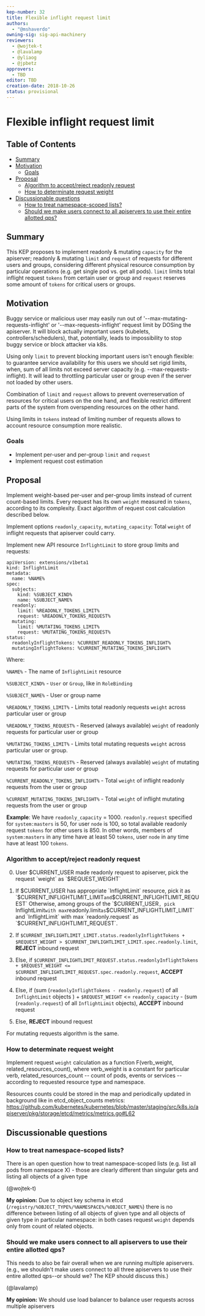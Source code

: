 ```yaml
---
kep-number: 32
title: Flexible inflight request limit
authors:
  - "@mshaverdo"
owning-sig: sig-api-machinery
reviewers:
  - @wojtek-t
  - @lavalamp
  - @yliaog
  - @jpbetz
approvers:
  - TBD
editor: TBD
creation-date: 2018-10-26
status: provisional
---
```


# Flexible inflight request limit

## Table of Contents

* [Summary](#summary)
* [Motivation](#motivation)
    * [Goals](#goals)
* [Proposal](#proposal)
    * [Algorithm to accept/reject readonly request](#algorithm-to-accept-reject-readonly-request)
    * [How to determinate request weight](#how-to-determinate-request-weight)
* [Discussionable questions](#discussionable-questions)
    * [How to treat namespace-scoped lists?](#how-to-treat-namespace-scoped-lists)
    * [Should we  make users connect to all apiservers to use their entire allotted qps?](#should-we-make-users-connect-to-all-apiservers)

## Summary <a name="summary"></a>
This KEP proposes to implement readonly & mutating `capacity` for the apiserver; readonly & mutating `limit` and `request` of requests for different users and groups, considering different physical resource consumption by particular operations (e.g. get single pod vs. get all pods). `limit` limits total inflight request `tokens` from certain user or group and `request` reserves some amount of `tokens` for critical users or groups.


## Motivation <a name="motivation"></a>

Buggy service or malicious user may easily run out of '--max-mutating-requests-inflight' or '--max-requests-inflight' request limit by DOSing the apiserver. It will block actually important users (kubelets, controllers/schedulers), that, potentially, leads to impossibility to stop buggy service or block attacker via k8s.

Using only `limit` to prevent blocking important users isn't enough flexible: to guarantee service availability for this users we should set rigid limits, when, sum of all limits not exceed server capacity (e.g. --max-requests-inflight). It will lead to throttling particular user or group even if the server not loaded by other users.

Combination of `limit` and `request` allows to prevent overreservation of resources for critical users on the one hand, and flexible restrict different parts of the system from overspending resources on the other hand.

Using limits in `tokens` instead of limiting number of requests allows to
account resource consumption more realistic.


### Goals <a name="goals"></a>

* Implement per-user and per-group `limit` and `request`
* Implement request cost estimation

## Proposal <a name="proposal"></a>

Implement weight-based per-user and per-group limits instead of current count-based limits.
Every request has its own `weight` measured in `tokens`, according to its complexity. Exact algorithm of request cost calculation described below.

Implement options `readonly_capacity`, `mutating_capacity`: Total `weight` of inflight requests that apiserver could carry.

Implement new API resource `InflightLimit` to store group limits and requests:
```
apiVersion: extensions/v1beta1
kind: InflightLimit
metadata:
  name: %NAME%
spec:
  subjects:
    kind: %SUBJECT_KIND%
    name: %SUBJECT_NAME%
  readonly:
    limit: %READONLY_TOKENS_LIMIT%
    request: %READONLY_TOKENS_REQUEST%
  mutating:
    limit: %MUTATING_TOKENS_LIMIT%
    request: %MUTATING_TOKENS_REQUEST%
status:
  readonlyInflightTokens: %CURRENT_READONLY_TOKENS_INFLIGHT%
  mutatingInflightTokens: %CURRENT_MUTATING_TOKENS_INFLIGHT%
```

Where:

`%NAME%` - The name of `InflightLimit` resource

`%SUBJECT_KIND%` - `User` or `Group`, like in `RoleBinding`

`%SUBJECT_NAME%` - User or group name

`%READONLY_TOKENS_LIMIT%` - Limits total readonly requests `weight` across  particular user or group

`%READONLY_TOKENS_REQUEST%` - Reserved (always available) `weight` of readonly requests  for particular user or group

`%MUTATING_TOKENS_LIMIT%` - Limits total mutating requests `weight` across  particular user or group.

`%MUTATING_TOKENS_REQUEST%` - Reserved (always available) `weight` of mutating requests  for particular user or group

`%CURRENT_READONLY_TOKENS_INFLIGHT%` - Total `weight` of inflight readonly requests from the user or group

`%CURRENT_MUTATING_TOKENS_INFLIGHT%` - Total `weight` of inflight mutating requests from the user or group

**Example**: We have `readonly_capacity` = 1000. `readonly.request` specified for `system:masters` is 50, for user `node` is 100, so total available readonly request `tokens` for other users is 850. In other words, members of `system:masters` in any time have at least 50 `tokens`, user `node` in any time have at least 100 `tokens`.


### Algorithm to accept/reject readonly request <a name="algorithm-to-accept-reject-readonly-request"></a>

0. User $CURRENT_USER made readonly request to apiserver, pick the request `weight` as `$REQUEST_WEIGHT`

1. If $CURRENT_USER has appropriate `InflightLimit` resource, pick it as `$CURRENT_INFLIGHTLIMIT_LIMIT` and `$CURRENT_INFLIGHTLIMIT_REQUEST`
Otherwise, among groups of the `$CURRENT_USER`, pick `InflightLimit` with max `readonly.limit` as `$CURRENT_INFLIGHTLIMIT_LIMIT` and `InflightLimit` with max `readonly.request` as `$CURRENT_INFLIGHTLIMIT_REQUEST`.

2. If `$CURRENT_INFLIGHTLIMIT_LIMIT.status.readonlyInflightTokens + $REQUEST_WEIGHT > $CURRENT_INFLIGHTLIMIT_LIMIT.spec.readonly.limit`,
**REJECT** inbound request

3. Else, if `$CURRENT_INFLIGHTLIMIT_REQUEST.status.readonlyInflightTokens + $REQUEST_WEIGHT <= $CURRENT_INFLIGHTLIMIT_REQUEST.spec.readonly.request`,
 **ACCEPT** inbound request

4. Else, if (sum (`readonlyInflightTokens - readonly.request`) of all `InflightLimit` objects ) + `$REQUEST_WEIGHT`
<=  `readonly_capacity` - (sum (`readonly.request`) of all `InflightLimit` objects),
 **ACCEPT** inbound request

5. Else, **REJECT**  inbound request

For mutating requests algorithm is the same.

### How to determinate request weight<a name="how-to-determinate-request-weight"></a>

Implement request `weight` calculation as a function F(verb_weight, related_resources_count), where verb_weight is a constant for particular verb, related_resources_count -- count of pods, events or services -- according to requested resource type and namespace.

Resources counts could be stored in the map and periodically updated in background like in etcd_object_counts metrics: https://github.com/kubernetes/kubernetes/blob/master/staging/src/k8s.io/apiserver/pkg/storage/etcd/metrics/metrics.go#L62


## Discussionable questions <a name="discussionable-questions"></a>

### How to treat namespace-scoped lists? <a name="how-to-treat-namespace-scoped-lists"></a>

There is an open question how to treat namespace-scoped lists (e.g. list all pods from namespace X) - those are clearly different than singular gets and listing all objects of a given type

(@wojtek-t)

**My opinion:** Due to object key schema in etcd (`/registry/%OBJECT_TYPE%/%NAMESPACE%/%OBJECT_NAME%`) there is no difference between
listing of all objects of given type and all objects of given type in particular namespace: in both cases request `weight` depends only from count of related objects.

### Should we  make users connect to all apiservers to use their entire allotted qps? <a name="should-we-make-users-connect-to-all-apiservers"></a>

This needs to also be fair overall when we are
running multiple apiservers. (e.g., we shouldn't make users connect to all
three apiservers to use their entire allotted qps--or should we? The KEP
should discuss this.)

(@lavalamp)

**My opinion:** We should use load balancer to balance user requests across multiple apiservers
